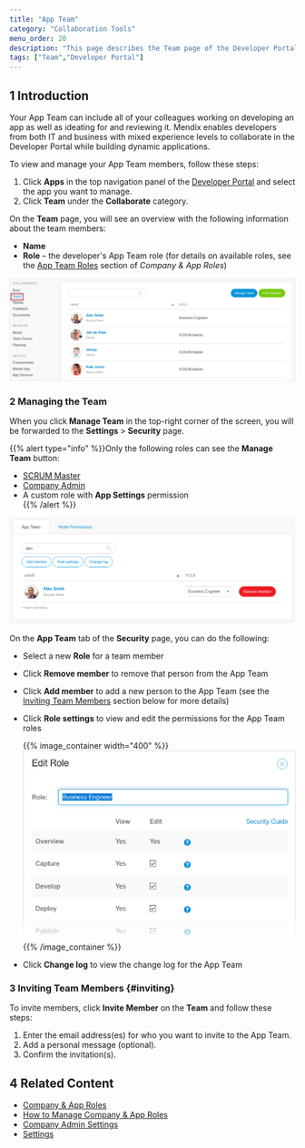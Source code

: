 ```yaml
---
title: "App Team"
category: "Collaboration Tools"
menu_order: 20
description: "This page describes the Team page of the Developer Portal."
tags: ["Team","Developer Portal"]
---
```


## 1 Introduction

Your App Team can include all of your colleagues working on developing an app as well as ideating for and reviewing it. Mendix enables developers from both IT and business with mixed experience levels to collaborate in the Developer Portal while building dynamic applications.

To view and manage your App Team members, follow these steps:

1. Click **Apps** in the top navigation panel of the [Developer Portal](http://home.mendix.com) and select the app you want to manage.
2. Click **Team** under the **Collaborate** category.

On the **Team** page, you will see an overview with the following information about the team members:

* **Name**
* **Role** – the developer's App Team role (for details on available roles, see the [App Team Roles](../company-app-roles/index#app-team-roles) section of *Company & App Roles*)

![](attachments/team.png)

### 2 Managing the Team

When you click **Manage Team** in the top-right corner of the screen, you will be forwarded to the **Settings** > **Security** page. 

{{% alert type="info" %}}Only the following roles can see the **Manage Team** button:<br />
* [SCRUM Master](../company-app-roles/index#app-team-roles)<br />
* [Company Admin](../company-app-roles/#company-admin)<br />
* A custom role with **App Settings** permission<br />
{{% /alert %}}

![](attachments/team-security.png)

On the  **App Team** tab of the **Security** page, you can do the following:

* Select a new **Role** for a team member
* Click **Remove member** to remove that person from the App Team
* Click **Add member** to add a new person to the App Team (see the [Inviting Team Members](#inviting) section below for more details)
*  Click **Role settings** to view and edit the permissions for the App Team roles

	{{% image_container width="400" %}}![](attachments/role-settings.png)
	{{% /image_container %}}

* Click **Change log** to view the change log for the App Team


### 3 Inviting Team Members {#inviting}

To invite members, click **Invite Member** on the **Team** and follow these steps:

1. Enter the email address(es) for who you want to invite to the App Team.
2. Add a personal message (optional).
3. Confirm the invitation(s).

## 4 Related Content

* [Company & App Roles](/developerportal/company-app-roles/index)
* [How to Manage Company & App Roles](/developerportal/company-app-roles/manage-roles)
* [Company Admin Settings](/developerportal/company-app-roles/companyadmin-settings)
* [Settings](/developerportal/settings)
